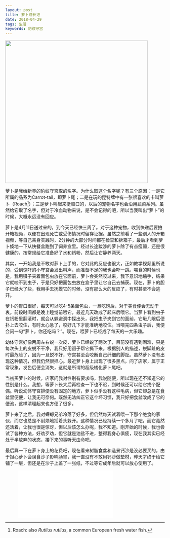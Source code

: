 ```yaml
---
layout: post
title: 萝卜成长记
date: 2018-04-29
tags: 生活
keywords: 豹纹守宫
---
```


<a href="https://i.imgur.com/ijadMvF.jpg" data-lightbox='Roach' title-lightbox='我萌吗？'><img src="https://i.imgur.com/UTv6Yng.jpg?1" width='450px'></a>

萝卜是我给新养的豹纹守宫取的名字。为什么取这个名字呢？有三个原因：一是它所属的品系为Carrot-tail，即萝卜尾；二是在玩的昆特牌中有一张很喜欢的卡叫萝卜（Roach[^1]）；三是萝卜叫起来挺顺口的，以后的宠物名字也会沿用蔬菜系列。虽然给它取了名字，但对于冷血动物来说，是不会记得的吧，所以当我叫出“萝卜”的时候，大概永远没有回应。

萝卜是4月11日送过来的，到今天已经快三周了。对于这种宠物，收到快递后要拍开箱视频，以便在出现死亡或受伤情况时留存证据。虽然之前看了一些别人的开箱视频，等自己亲身实践时，2分钟的大部分时间都在检查和拆箱子，最后才看到萝卜倏地一下从快餐盒跑到了饲养盒里。经过长途跋涉的萝卜除了有点瘦弱，还是很健康的，按常规给它准备好了水和钙粉，然后让它静养两天。

其实，一开始我是不敢对萝卜上手的，它对此的反应也很大，正如教学视频里所说的，受到惊吓的小守宫会发出叫声，而准备不足的我也会吓一跳。喂食的时候也是，我用镊子夹着面包虫放在它面前，萝卜会突然咬过来，我下意识地缩手，结果它就咬不到虫子，于是只好把面包虫放在盒子里让它自己去捕获。现在，萝卜的胆子已经大了些，我用手去抚摸它的时候，没有那么大的反应了，有时甚至不会逃开。

萝卜的胃口很好，每天可以吃4-5条面包虫，一旦吃饱后，对于美食便会无动于衷。前段时间都是晚上睡觉前喂它，最近几天改成了起床后喂它。当萝卜看到虫子在钙粉里翻滚时，就会从躲避洞中探出头，我把虫子夹到它的面前，它瞅几眼后便扑上去咬住，有时太心急了，咬好几下才能准确地咬住。当喂完四条虫子后，我便会问一句“萝卜，你还吃吗？”。现在，喂萝卜已经成了每天的一大乐趣。

幼体守宫好像两周左右蜕一次皮，萝卜已经蜕了两次了，目前没有遇到困难，只是每次头上的皮蜕不干净，我只好用镊子帮它撕下来。根据别人的描述，蜕脚趾的皮时最危险了，因为一旦蜕不好，守宫甚至会咬断自己纤细的脚趾。虽然萝卜没有出现这种情况，但我仍然很担心。最近萝卜身上出现了很多黑点，问了店家，属于正常现象，发色后便会消失，这就是所谓的超级橘化萝卜尾吧。

当初买萝卜的时候，店家问我对性别有要求吗，我说随便，所以现在还不知道它的性别是什么。我想，等萝卜长大后再检查一下也不迟，到时候还可以给它找个配偶。听说幼体守宫排便没有固定的地方，萝卜似乎没有这种毛病，但它却总是在食盆里便便，让我无可奈何。既然无法纠正它这个坏习惯，我只好把食盆改成了它的便池，这样清理起来也方便了很多。

萝卜来了之后，我对蝾螈兄弟冷落了好多，但仍然每天试着喂一下那个绝食的家伙，而它也总是不耐烦地摇着头躲开。这种情况已经持续一个多月了吧，而它竟然还活着，让我也很是惊讶，但以后该怎么办呢，我不知道。刚开始的时候，我也尝试了各种方法，好劝歹劝，但它就是油盐不进，整得我身心俱疲，现在我其实已经处于半放弃的状态，接下来的事听天由命吧。

最后算一下在萝卜身上的花费吧，现在看来树脂食盆和造景钙沙是没必要买的，由于担心萝卜会误食沙子影响肠胃，我一直没有不敢用钙沙做垫材，昨天才终于给它铺了一层，但还是在沙子上盖了一张纸，不过等它成年后就可以放心使用了。

<figure>
      <embed type="image/svg+xml" src="/assets/roach_cost.svg" />
</figure>

[^1]: Roach: also *Rutilus rutilus*, a common European fresh water fish.
